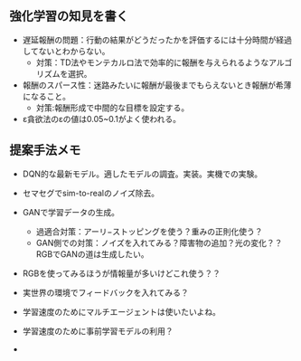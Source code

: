 ## 強化学習の知見を書く
- 遅延報酬の問題：行動の結果がどうだったかを評価するには十分時間が経過してないとわからない。
    - 対策：TD法やモンテカルロ法で効率的に報酬を与えられるようなアルゴリズムを選択。
- 報酬のスパース性：迷路みたいに報酬が最後までもらえないとき報酬が希薄になること。
    - 対策:報酬形成で中間的な目標を設定する。
- ε貪欲法のεの値は0.05~0.1がよく使われる。 　

## 提案手法メモ
 - DQN的な最新モデル。適したモデルの調査。実装。実機での実験。
 - セマセグでsim-to-realのノイズ除去。
 - GANで学習データの生成。
    - 過適合対策：アーリ−ストッピングを使う？重みの正則化使う？
    - GAN側での対策：ノイズを入れてみる？障害物の追加？光の変化？？RGBでGANの道は生成したい。
 - RGBを使ってみるほうが情報量が多いけどこれ使う？？
 - 実世界の環境でフィードバックを入れてみる？
 
 - 学習速度のためにマルチエージェントは使いたいよね。
 - 学習速度のために事前学習モデルの利用？
 - 